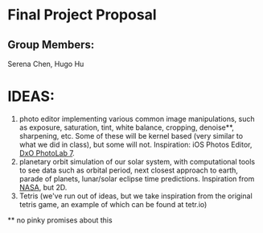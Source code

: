 # Final Project Proposal

## Group Members:

Serena Chen, Hugo Hu
       
# IDEAS:

1) photo editor implementing various common image manipulations, such as exposure, saturation, tint, white balance, cropping, denoise**, sharpening, etc. Some of these will be kernel based (very similar to what we did in class), but some will not. Inspiration: iOS Photos Editor, [DxO PhotoLab 7](https://www.dxo.com/dxo-photolab/).
2) planetary orbit simulation of our solar system, with computational tools to see data such as orbital period, next closest approach to earth, parade of planets, lunar/solar eclipse time predictions. Inspiration from [NASA](https://eyes.nasa.gov/apps/solar-system/#/home), but 2D.
3) Tetris (we've run out of ideas, but we take inspiration from the original tetris game, an example of which can be found at tetr.io)


** no pinky promises about this
